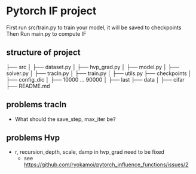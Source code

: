 # Pytorch IF project
First run src/train.py to train your model, it will be saved to checkpoints
Then Run main.py to compute IF

## structure of project
├── src
│   ├── dataset.py
│   ├── hvp_grad.py
│   ├── model.py
│   ├── solver.py
│   ├── tracIn.py
│   ├── train.py
│   ├── utils.py
├── checkpoints
│   ├── config_dic
│   ├── 10000 ... 90000
│   ├── last
├── data
│   ├── cifar
├── README.md


## problems tracIn
- What should the save_step, max_iter be?

## problems Hvp
- r, recursion_depth, scale, damp in hvp_grad need to be fixed
    - see https://github.com/ryokamoi/pytorch_influence_functions/issues/2
